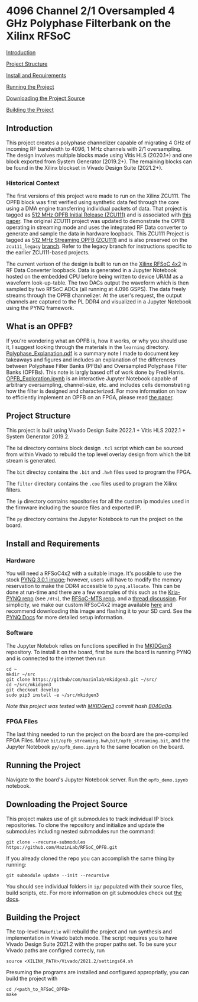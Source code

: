 # 4096 Channel 2/1 Oversampled 4 GHz Polyphase Filterbank on the Xilinx RFSoC

[Introduction](https://github.com/MazinLab/RFSoC_OPFB#introduction)

[Project Structure](https://github.com/MazinLab/RFSoC_OPFB#project-structure)

[Install and Requirements](https://github.com/MazinLab/RFSoC_OPFB#install-and-requirements)

[Running the Project](https://github.com/MazinLab/RFSoC_OPFB#running-the-project)

[Downloading the Project Source](https://github.com/MazinLab/RFSoC_OPFB#downloading-the-project-source)

[Building the Project](https://github.com/MazinLab/RFSoC_OPFB#building-the-project)

## Introduction
This project creates a polyphase channelizer capable of migrating 4 GHz of incoming RF bandwidth to 4096, 1 MHz channels with 2/1 oversampling. The design involves multiple blocks made using Vitis HLS (2020.1+) and one block exported from System Generator (2019.2+). The remaining blocks can be found in the Xilinx blockset in Vivado Design Suite (2021.2+). 

### Historical Context
The first versions of this project were made to run on the Xilinx ZCU111. The OPFB block was first verified using synthetic data fed through the core using a DMA engine transferring individual packets of data. That project is tagged as [512 MHz OPFB Initial Release (ZCU111)](https://github.com/MazinLab/RFSoC_OPFB/releases/tag/v1.0) and is associated with [this paper](https://ieeexplore.ieee.org/document/9336352). The original ZCU111 project was updated to demonstrate the OPFB operating in streaming mode and uses the integrated RF Data converter to generate and sample the data in hardware loopback. This ZCU111 Project is tagged as [512 MHz Streaming OPFB (ZCU111)](https://github.com/MazinLab/RFSoC_OPFB/releases/tag/v2.0) and is also preserved on the `zcu111_legacy` [branch](https://github.com/MazinLab/RFSoC_OPFB/tree/zcu111_legacy). Refer to the legacy branch for instructions specific to the earlier ZCU111-based projects.

The current verison of the design is built to run on the [Xilinx RFSoC 4x2](https://www.realdigital.org/hardware/rfsoc-4x2) in RF Data Converter loopback. Data is generated in a Jupyter Notebook hosted on the embedded CPU before being written to device URAM as a waveform look-up-table. The two DACs output the waveform which is then sampled by two RFSoC ADCs (all running at 4.096 GSPS). The data freely streams through the OPFB channelizer. At the user's request, the output channels are captured to the PL DDR4 and visualized in a Jupyter Notebook using the PYNQ framework. 


## What is an OPFB?
If you're wondering what an OPFB is, how it works, or why you should use it, I suggest looking through the materials in the `learning` directory. [Polyphase\_Explanation.pdf](https://github.com/MazinLab/RFSoC_OPFB/blob/master/learning/Polyphase_Explanantion.pdf) is a summary note I made to document key takeaways and figures and includes an explanation of the differences between Polyphase Filter Banks (PFBs) and Oversampled Polyphase Filter Banks (OPFBs). This note is largly based off of work done by Fred Harris. [OPFB\_Exploration.ipynb](https://github.com/MazinLab/RFSoC_OPFB/blob/master/learning/OPFB_Exploration.ipynb) is an interactive Jupyter Notebook capable of arbitrary oversampling, channel-size, etc. and includes cells demonstrating how the filter is designed and characterized. For more information on how to efficiently implement an OPFB on an FPGA, please read [the paper](https://ieeexplore.ieee.org/document/9336352).

## Project Structure
This project is built using Vivado Design Suite 2022.1 + Vitis HLS 2022.1 + System Generator 2019.2.

The `bd` directory contains block design `.tcl` script which can be sourced from within Vivado to rebuild the top level overlay design from which the bit stream is generated.

The `bit` directoy contains the `.bit` and `.hwh` files used to program the FPGA.

The `filter` directory contains the `.coe` files used to program the Xilinx filters.

The `ip` directory contains repositories for all the custom ip modules used in the firmware including the source files and exported IP.

The `py` directory contains the Jupyter Notebook to run the project on the board.

## Install and Requirements

### Hardware
You will need a RFSoC4x2 with a suitable image. It's possible to use the stock [PYNQ 3.0.1 image](https://www.pynq.io/boards.html); however, users will have to modify the memory reservation to make the DDR4 accessible to `pynq.allocate`. This can be done at run-time and there are a few examples of this such as the [Kria-PYNQ repo](https://github.com/Xilinx/Kria-PYNQ/tree/main) (see `/dts`), the [RFSoC-MTS repo](https://github.com/Xilinx/RFSoC-MTS/tree/main/boards/RFSoC4x2/dts), and a [thread discussion](https://discuss.pynq.io/t/how-to-allocate-pl-ddr4-on-rfsoc4x2-in-pynq-3-0-1/5586). For simplicity, we make our custom RFSoC4x2 image available [here](https://drive.google.com/file/d/13B8tchLYTMF_U6HLexjQW8cSzbOQCzSq/view?usp=sharing) and recommend downloading this image and flashing it to your SD card. See the [PYNQ Docs](https://www.rfsoc-pynq.io/rfsoc_4x2_getting_started.html) for more detailed setup information.

### Software
The Jupyter Notebok relies on functions specified in the [MKIDGen3](https://github.com/MazinLab/MKIDGen3) repository. To install it on the board, first be sure the board is running PYNQ and is connected to the internet then run
```
cd ~
mkdir ~/src
git clone https://github/com/mazinlab/mkidgen3.git ~/src/
cd ~/src/mkidgen3
git checkout develop
sudo pip3 install -e ~/src/mkidgen3
```
*Note this project was tested with [MKIDGen3](https://github.com/MazinLab/MKIDGen3) commit hash [8040a0a](https://github.com/MazinLab/MKIDGen3/commit/8040a0a199fce029f0f15dd5c810257b4c19ed6a).*
### FPGA Files
The last thing needed to run the project on the board are the pre-compiled FPGA Files. Move `bit/opfb_streaming.hwh`,`bit/opfb_streaming.bit`, and the Jupyter Notebook `py/opfb_demo.ipynb` to the same location on the board.

## Running the Project
Navigate to the board's Jupyter Notebook server. Run the `opfb_demo.ipynb` notebook.

## Downloading the Project Source

This project makes use of git submodules to track individual IP block repositories. To clone the repository and initialize and update the submodules including nested submodules run the command:
```
git clone --recurse-submodules https://github.com/MazinLab/RFSoC_OPFB.git
```
If you already cloned the repo you can accomplish the same thing by running:
```
git submodule update --init --recursive
```
You should see individual folders in `ip/` populated with their source files, build scripts, etc. For more information on git submodules check out [the docs](https://git-scm.com/book/en/v2/Git-Tools-Submodules).

## Building the Project

The top-level `Makefile` will rebuild the project and run synthesis and implementation in Vivado batch mode. The script requires you to have Vivado Design Suite 2021.2 with the proper paths set. To be sure your Vivado paths are configred correcly, run
```
source <XILINX_PATH>/Vivado/2021.2/settings64.sh
```
Presuming the programs are installed and configured appropriatly, you can build the project with
```
cd /<path_to_RFSoC_OPFB>
make
```
